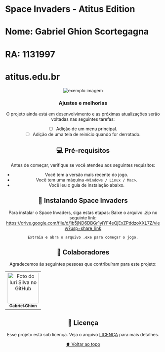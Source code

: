 # Space Invaders - Atitus Edition

 # Nome: Gabriel Ghion Scortegagna
 # RA: 1131997
 # atitus.edu.br

<center> <img src="https://img001.prntscr.com/file/img001/IBvVcjGwTXyf-IfV-YTWXA.png" alt="exemplo imagem"> <center/>

### Ajustes e melhorias

O projeto ainda está em desenvolvimento e as próximas atualizações serão voltadas nas seguintes tarefas:

- [ ] Adição de um menu principal.
- [ ] Adição de uma tela de reinício quando for derrotado.

## 💻 Pré-requisitos

Antes de começar, verifique se você atendeu aos seguintes requisitos:
* Você tem a versão mais recente do jogo.
* Você tem uma máquina `<Windows / Linux / Mac>`.
* Você leu o guia de instalação abaixo.

## 🚀 Instalando Space Invaders

Para instalar o Space Invaders, siga estas etapas:
Baixe o arquivo .zip no seguinte link: </br> https://drive.google.com/file/d/1b5jND6DBGr1yiYF4eQjExZPddzoXXL7Z/view?usp=share_link

```
Extraia e abra o arquivo .exe para começar o jogo.
```

## 🤝 Colaboradores

Agradecemos às seguintes pessoas que contribuíram para este projeto:

<table>
  <tr>
    <td align="center">
      <a href="#">
        <img src="https://avatars.githubusercontent.com/u/83769003?v=4" width="100px;" alt="Foto do Iuri Silva no GitHub"/><br>
        <sub>
          <b>Gabriel Ghion</b>
        </sub>
      </a>
    </td>
</table>


## 📝 Licença

Esse projeto está sob licença. Veja o arquivo [LICENÇA](LICENSE.md) para mais detalhes.

[⬆ Voltar ao topo](#space-invaders)<br>
